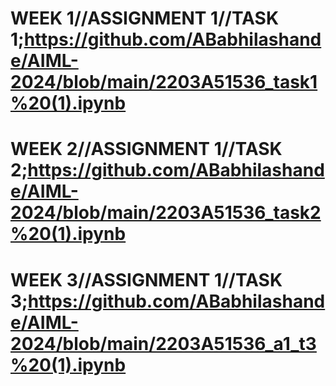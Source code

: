 # WEEK 1//ASSIGNMENT 1//TASK 1;https://github.com/ABabhilashande/AIML-2024/blob/main/2203A51536_task1%20(1).ipynb
# WEEK 2//ASSIGNMENT 1//TASK 2;https://github.com/ABabhilashande/AIML-2024/blob/main/2203A51536_task2%20(1).ipynb
# WEEK 3//ASSIGNMENT 1//TASK 3;https://github.com/ABabhilashande/AIML-2024/blob/main/2203A51536_a1_t3%20(1).ipynb
